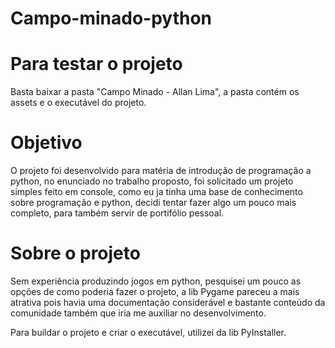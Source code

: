 # Campo-minado-python

# Para testar o projeto 
Basta baixar a pasta "Campo Minado - Allan Lima",
a pasta contém os assets e o executável do projeto.

# Objetivo 
O projeto foi desenvolvido para matéria de introdução de programação a python, no enunciado no trabalho proposto, foi solicitado um projeto simples feito em console, como eu ja tinha uma base de conhecimento sobre programação e python, decidi tentar fazer algo um pouco mais completo, para também servir de portifólio pessoal. 

# Sobre o projeto 
Sem experiência produzindo jogos em python, pesquisei um pouco as opções de como poderia fazer o projeto, a lib Pygame pareceu a mais atrativa pois havia uma documentação considerável e bastante conteúdo da comunidade também que iria me auxiliar no desenvolvimento. 

Para buildar o projeto e criar o executável, utilizei da lib PyInstaller. 